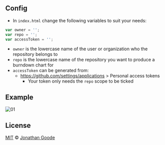 ## Config

* In `index.html` change the following variables to suit your needs:

```js
var owner = '';
var repo = '';
var accessToken = '';
```

* `owner` is the lowercase name of the user or organization who the repository belongs to
* `repo` is the lowercase name of the repository you want to produce a burndown chart for
* `accessToken` can be generated from:
  * https://github.com/settings/applications > Personal access tokens
    * Your token only needs the `repo` scope to be ticked

## Example

![01](https://github.com/u01jmg3/github-burndown-chart/raw/master/test/example.png)

## License

[MIT](http://opensource.org/licenses/MIT) © [Jonathan Goode](http://jonathangoode.co.uk)